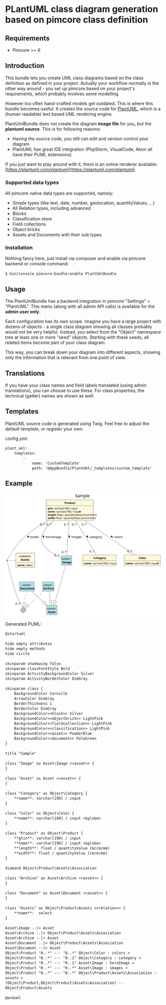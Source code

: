# PLantUML class diagram generation based on pimcore class definition

## Requirements
* Pimcore >= 6

## Introduction
This bundle lets you create UML class diagrams based on the class definition as defined in your project.
Actually your workflow normally is the other way around - you set up pimcore based on your project's requirements, 
which probably involves some modelling. 

However too often hand-crafted models get outdated. This is where this bundle becomes useful. It creates the source
code for [PlantUML](https://plantuml.com/), which is a (human readable) text based UML rendering engine. 

PlantUmlBundle does not create the diagram **image file** for you, but the **plantuml source**.
This is for following reasons:
  * Having the source code, you still can edit and version control your diagram
  * PlantUML has great IDE integration (PhpStorm, VisualCode, Atom all have their PUML extensions)

If you just want to play around with it, there is an online renderer available: 
[https://plantuml.com/plantuml](https://plantuml.com/plantuml).

### Supported data types
All pimcore native data types are supported, namely:
  * Simple types (like text, date, number, geolocation, quantityValues, ...)
  * All Relation types, including advanced
  * Blocks
  * Classification store
  * Field collections
  * Object bricks
  * Assets and Documents with their sub types

### Installation
Nothing fancy here, just install via composer and enable via pimcore backend or console command:

`$ bin/console pimcore:bundle:enable PlantUmlBundle`

## Usage
The PlantUmlBundle has a backend integration in pimcore "Settings" > "PlantUML". 
This menu (along with all admin API calls) is available for the **admin user only**. 

Each configuration has its own scope. Imagine you have a large project with dozens of objects - a single class diagram 
showing all classes probably would not be very helpful. Instead, you select from the "Object" namespace tree at least 
one or more "seed" objects. Starting with these seeds, all related items become part of your class diagram. 

This way, you can break down your diagram into different aspects, showing only the information that is relevant from
one point of view. 

## Translations
If you have your class names and field labels translated (using admin translations), you can choose to use these. 
For class properties, the technical (getter) names are shown as well. 

## Templates
PlantUML source code is generated using Twig. Feel free to adjust the default template, or register your own.

config.yml:
```
plant_uml:
    templates:
        -
            name: 'CustomTemplate'
            path: '@AppBundle/PlantUml/_templates/custom_template'
```

## Example

![Sample class diagram](doc/sample.svg "Sample class diagram")


Generated PUML:
```
@startuml

hide empty attributes
hide empty methods
hide circle

skinparam shadowing false
skinparam classFontStyle Bold
skinparam ActivityBackgroundColor Silver
skinparam ActivityBorderColor DimGray

skinparam class {
    BackgroundColor Cornsilk
    ArrowColor DimGray
    BorderThickness 1
    BorderColor DimGray
    BackgroundColor<<block>> Silver
    BackgroundColor<<objectbrick>> LightPink
    BackgroundColor<<fieldcollection>> LightPink
    BackgroundColor<<classification>> LightPink
    BackgroundColor<<asset>> PowderBlue
    BackgroundColor<<document>> PaleGreen
}

title "Sample"

class "Image" as Asset\Image <<asset>> {
}

class "Asset" as Asset <<asset>> {
}

class "Category" as Object\Category {
    **name**: varchar[190] / input
}

class "Color" as Object\Color {
    **name**: varchar[190] / input <&globe>
}

class "Product" as Object\Product {
    **gtin**: varchar[190] / input
    **name**: varchar[190] / input <&globe>
    **length**: float / quantityValue [m/cm/mm]
    **width**: float / quantityValue [cm/m/mm]
}

diamond Object\Product\Assets\Association

class "Archive" as Asset\Archive <<asset>> {
}

class "Document" as Asset\Document <<asset>> {
}

class "Assets" as Object\Product\Assets <<relation>> {
    **name**:  select
}

Asset\Image --|> Asset
Asset\Archive ..|> Object\Product\Assets\Association
Asset\Archive --|> Asset
Asset\Document ..|> Object\Product\Assets\Association
Asset\Document --|> Asset
Object\Product "0..*" --- "0..*" Object\Color : colors >
Object\Product "0..*" --- "0..1" Object\Category : category >
Object\Product "0..*" --- "0..1" Asset\Image : heroImage >
Object\Product "0..*" --- "0..*" Asset\Image : images >
Object\Product "0..*" --- "0..*" Object\Product\Assets\Association : assets >
(Object\Product,Object\Product\Assets\Association) -- Object\Product\Assets

@enduml
```
